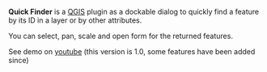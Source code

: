 **Quick Finder** is a [QGIS](http://www.qgis.org) plugin as a dockable dialog to quickly find a feature by its ID in a layer or by other attributes.

You can select, pan, scale and open form for the returned features.

See demo on [youtube](http://www.youtube.com/v/bsqMLMqlCYQ&hd=1) (this version is 1.0, some features have been added since)





